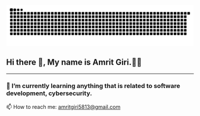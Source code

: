 [![MasterHead](https://github.com/amritgiri/amritgiri/blob/main/github-contribution-grid-snake.svg)](https://giriamrit.com.np)
## Hi there 👋, My name is Amrit Giri.👨‍💻
---
### 🌱 I’m currently learning anything that is related to software development, cybersecurity.


📫 How to reach me: amritgiri5813@gmail.com


<!--
**amritgiri/amritgiri** is a ✨ _special_ ✨ repository because its `README.md` (this file) appears on your GitHub profile.

Here are some ideas to get you started:

- 🔭 I’m currently working on ...
- 🌱 I’m currently learning ...
- 👯 I’m looking to collaborate on ...
- 🤔 I’m looking for help with ...
- 💬 Ask me about ...
- 📫 How to reach me: ...
- 😄 Pronouns: ...
- ⚡ Fun fact: ...
-->
